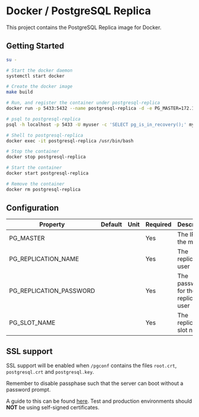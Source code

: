 # Docker / PostgreSQL Replica

This project contains the PostgreSQL Replica image for Docker.

## Getting Started

```bash
su -

# Start the docker daemon
systemctl start docker

# Create the docker image
make build

# Run, and register the container under postgresql-replica
docker run -p 5433:5432 --name postgresql-replica -d -e PG_MASTER=172.17.0.2 -e PG_REPLICATION_NAME=repl -e PG_REPLICATION_PASSWORD=replpass -e PG_SLOT_NAME=replica1 docker-pgsql11-replica-centos7

# psql to postgresql-replica
psql -h localhost -p 5433 -U myuser -c 'SELECT pg_is_in_recovery();' mydb

# Shell to postgresql-replica
docker exec -it postgresql-replica /usr/bin/bash

# Stop the container
docker stop postgresql-replica

# Start the container
docker start postgresql-replica

# Remove the container
docker rm postgresql-replica
```

## Configuration

| Property | Default | Unit | Required | Description |
|----------|---------|------|----------|-------------|
| PG_MASTER | | | Yes | The IP of the master |
| PG_REPLICATION_NAME | | | Yes | The replication user |
| PG_REPLICATION_PASSWORD | | | Yes | The password for the replication user |
| PG_SLOT_NAME | | | Yes | The replication slot name |

## SSL support

SSL support will be enabled when `/pgconf` contains the files `root.crt`, `postgresql.crt` and `postgresql.key`.

Remember to disable passphase such that the server can boot without a password prompt.

A guide to this can be found [here](https://www.howtoforge.com/postgresql-ssl-certificates).
Test and production environments should **NOT** be using self-signed certificates.
